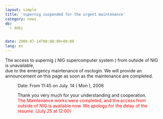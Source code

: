 ```yaml
---
layout: simple
title: 'supernig suspended for the urgent maintenance'
category: news
db:
  - ddbj


date: 2008-07-14T00:00:00+09:00
lang: en
---
```


The access to supernig ( NIG supercomputer system ) from outside of NIG is unavailable,<br>due to the emergency maintenance of nsclogin. We will provide an announcement on this page as soon as the maintenance are completed.<dd>Date: From 11:45 on July. 14 ( Mon ), 2008
<dd>Thank you very much for your understanding and cooperation.
<dd>
    <font color="#ff0000">The Maintenance works were completed, and the access from outside of NIG is available now. We apology for the delay of the resume. (July 25 at 12:00)</font>
</dd>
</dd>
</dd>
